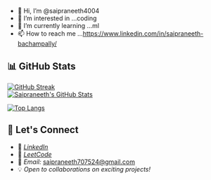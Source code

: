 - 👋 Hi, I’m @saipraneeth4004
- 👀 I’m interested in ...coding
- 🌱 I’m currently learning ...ml
- 📫 How to reach me ...https://www.linkedin.com/in/saipraneeth-bachampally/


<!---
saipraneeth4004/saipraneeth4004 is a ✨ special ✨ repository because its `README.md` (this file) appears on your GitHub profile.
You can click the Preview link to take a look at your changes.
--->
## 📊 GitHub Stats  
[![GitHub Streak](https://streak-stats.demolab.com?user=saipraneeth4004&theme=tokyonight)](https://git.io/streak-stats)  
[![Saipraneeth's GitHub Stats](https://github-readme-stats.vercel.app/api?username=saipraneeth4004&show_icons=true&theme=radical)](https://github.com/saipraneeth4004)

[![Top Langs](https://github-readme-stats.vercel.app/api/top-langs/?username=saipraneeth4004&layout=compact&theme=tokyonight)](https://github.com/saipraneeth4004)


## 🤝 Let's Connect  
- 🔗 *[LinkedIn](https://www.linkedin.com/in/saipraneeth-bachampally/)*  
- 🔢 *[LeetCode](https://leetcode.com/u/klu2300031549/)*  
- 📧 *Email:* saipraneeth707524@gmail.com
- 💡 *Open to collaborations on exciting projects!*
